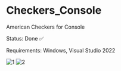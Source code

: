 # Checkers_Console

American Checkers for Console

Status: Done ✅

Requirements: Windows, Visual Studio 2022

![1](https://github.com/The-Robin-Zone/Checkers_Console/assets/84126368/2a1ad950-42eb-4bc5-b684-a1f3d54f6207)
![2](https://github.com/The-Robin-Zone/Checkers_Console/assets/84126368/a11b2457-a8f8-4e3d-9d61-465f6a348256)
